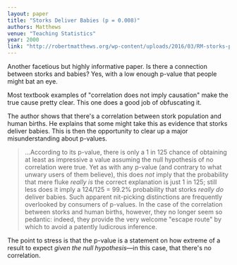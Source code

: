 ```yaml
---
layout: paper
title: "Storks Deliver Babies (p = 0.008)"
authors: Matthews
venue: "Teaching Statistics"
year: 2000
link: "http://robertmatthews.org/wp-content/uploads/2016/03/RM-storks-paper.pdf"
---
```


Another facetious but highly informative paper. Is there a connection between storks and babies? Yes, with a low enough p-value that people might bat an eye.

<!--more-->

Most textbook examples of "correlation does not imply causation" make the true cause pretty clear. This one does a good job of obfuscating it. 

The author shows that there's a correlation between stork population and human births. He explains that some might take this as evidence that storks deliver babies. This is then the opportunity to clear up a major misunderstanding about p-values. 

> ...According to its p-value, there is only a 1 in 125 chance of obtaining at least as impressive a value assuming the null hypothesis of no correlation were true. Yet as with any p-value (and contrary to what unwary users of them believe), this does *not* imply that the probability that mere fluke *really is* the correct explanation is just 1 in 125; still less does it imply a 124/125 = 99.2% probability that storks *really do* deliver babies.
> Such apparent nit-picking distinctions are frequently overlooked by consumers of p-values. In the case of the correlation between storks and human births, however, they no longer seem so pedantic: indeed, they provide the very welcome "escape route" by which to avoid a patently ludicrous inference. 

The point to stress is that the p-value is a statement on how extreme of a result to expect *given the null hypothesis*—in this case, that there's no correlation.
